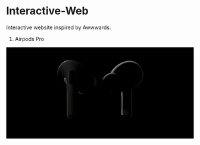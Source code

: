 # Interactive-Web

Interactive website inspired by Awwwards.

1. Airpods Pro

![Airpods-Pro](Airpods-Pro/data/Airpods-Pro.gif)
